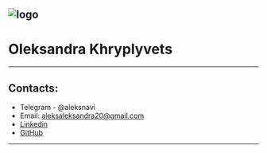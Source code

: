 ![logo](https://elvinyeka.github.io/rsschool-cv/img/rs_school_js.svg)
---
# Oleksandra Khryplyvets
---
## Contacts:
 * Telegram - @aleksnavi 
 * Еmail: aleksaleksandra20@gmail.com  
 * [Linkedin](https://www.linkedin.com/in/alexandra-khryplyvets-a306b31a0/)
 * [GitHub](https://github.com/AleksKhryplyvets)
---